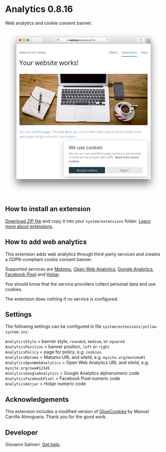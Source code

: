 Analytics 0.8.16
=================
Web analytics and cookie consent banner.

<p align="center"><img src="analytics-screenshot.png?raw=true" alt="Screenshot"></p>

## How to install an extension

[Download ZIP file](https://github.com/GiovanniSalmeri/yellow-analytics/archive/main.zip) and copy it into your `system/extensions` folder. [Learn more about extensions](https://github.com/annaesvensson/yellow-update).

## How to add web analytics

This extension adds web analytics through third-party services and creates a GDPR-compliant cookie consent banner.

Supported services are [Matomo](https://matomo.org/docs/installation/), [Open Web Analytics](https://github.com/Open-Web-Analytics/Open-Web-Analytics/wiki/), 
[Google Analytics](https://marketingplatform.google.com/about/analytics/), [Facebook Pixel](https://developers.facebook.com/docs/facebook-pixel/implementation) and [Hotjar](https://www.hotjar.com/).

You should know that the service providers collect personal data and use cookies.

The extension does nothing if no service is configured.

## Settings

The following settings can be configured in file `system/extensions/yellow-system.ini`:

`AnalyticsStyle` = banner style, `rounded`, `medium`, or `squared`  
`AnalyticsPosition` = banner position, `left` or `right`  
`AnalyticsPolicy` = page for policy, e.g. `cookies`  
`AnalyticsMatomo` = Matomo URL and siteId, e.g. `mysite.org/matomo#1`  
`AnalyticsOpenWebAnalytics` = Open Web Analytics URL and siteId, e.g. `mysite.org/owa#12345`  
`AnalyticsGoogleAnalytics` = Google Analytics alphanumeric code  
`AnalyticsFacebookPixel` = Facebook Pixel numeric code  
`AnalyticsHotjar` = Hotjar numeric code  

## Acknowledgements

This extension includes a modified version of [GlowCookies](https://manucaralmo.github.io/glow-cookies-web/) by Manuel Carrillo Almoguera. Thank you for the good work.

## Developer

Giovanni Salmeri. [Get help](https://datenstrom.se/yellow/help/).
